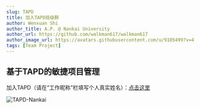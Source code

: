 ```yaml
---
slug: TAPD
title: 加入TAPD班级群
author: Wenxuan Shi
author_title: A.P. @ Nankai University
author_url: https://github.com/walkman617/walkman617
author_image_url: https://avatars.githubusercontent.com/u/9105499?v=4
tags: [Team Project]
---
```



## 基于TAPD的敏捷项目管理

加入TAPD（请在“工作昵称”栏填写个人真实姓名）：[点击这里](https://www.tapd.cn/invite_confirms/link_invite_activate?token=ab269fb5d230e24de9a180eb92b5d250)

![TAPD-Nankai](/img/tutorial/tapd-invite.jpg)  